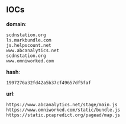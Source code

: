 
## IOCs

__domain__:

```text
scdnstation.org
ls.markbundle.com
js.helpscount.net
www.abcanalytics.net
scdnstation.org
www.omniworked.com
```
__hash__:

```text
1997276a32fd42a5b37cf49657df5faf
```
__url__:

```text
https://www.abcanalytics.net/stage/main.js
https://www.omniworked.com/static/bundle.js
https://static.pcapredict.org/pagead/map.js
```